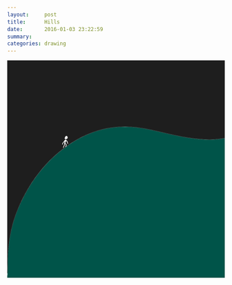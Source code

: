 ```yaml
---
layout:     post
title:      Hills
date:       2016-01-03 23:22:59
summary:    
categories: drawing
---
```

![Hills](/images/diary/Hills.png "a tribute to Jonathan Lee")

